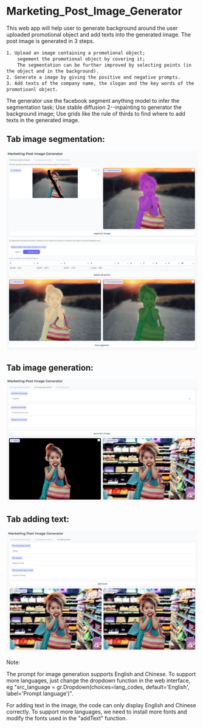 # Marketing_Post_Image_Generator
This web app will help user to generate background around the user uploaded promotional object and add texts into the generated image.
The post image is generated in 3 steps.

    1. Upload an image containing a promotional object;
        segement the promotional object by covering it;
        The segmentation can be further improved by selecting points (in the object and in the background).
    2. Generate a image by giving the positive and negative prompts.
    3. Add texts of the company name, the slogan and the key words of the promotioanl object.

The generator use the facebook segment anything model to infer the segmentation task; Use stable diffusion 2--inpainting to generator the background image; Use grids like the rule of thirds to find where to add texts in the generated image.

## Tab image segmentation:
![Tab1.1](Tab1_1.JPG)
![Tab1.2](Tab1_2.JPG)

## Tab image generation:
![Tab1.1](Tab2.JPG)

## Tab adding text:
![Tab1.1](Tab3.JPG)

Note: 

  The prompt for image generation supports English and Chinese. To support more languages, just change the dropdown function in the web interface, eg "src_language = gr.Dropdown(choices=lang_codes, default='English', label='Prompt language')".
  
  For adding text in the image, the code can only display English and Chinese correctly. To support more languages, we need to install more fonts and modify the fonts used in the "addText" function.
